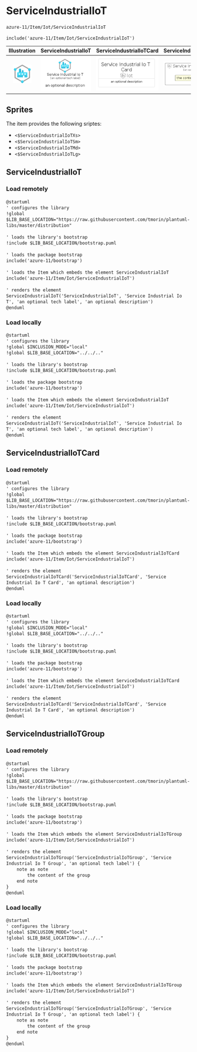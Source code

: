 # ServiceIndustrialIoT


```text
azure-11/Item/Iot/ServiceIndustrialIoT
```

```text
include('azure-11/Item/Iot/ServiceIndustrialIoT')
```



| Illustration | ServiceIndustrialIoT | ServiceIndustrialIoTCard | ServiceIndustrialIoTGroup |
| :---: | :---: | :---: | :---: |
| ![illustration for Illustration](../../../azure-11/Item/Iot/ServiceIndustrialIoT.png) | ![illustration for ServiceIndustrialIoT](../../../azure-11/Item/Iot/ServiceIndustrialIoT.Local.png) | ![illustration for ServiceIndustrialIoTCard](../../../azure-11/Item/Iot/ServiceIndustrialIoTCard.Local.png) | ![illustration for ServiceIndustrialIoTGroup](../../../azure-11/Item/Iot/ServiceIndustrialIoTGroup.Local.png) |



## Sprites
The item provides the following sriptes:

- `<$ServiceIndustrialIoTXs>`
- `<$ServiceIndustrialIoTSm>`
- `<$ServiceIndustrialIoTMd>`
- `<$ServiceIndustrialIoTLg>`





## ServiceIndustrialIoT

### Load remotely
```plantuml
@startuml
' configures the library
!global $LIB_BASE_LOCATION="https://raw.githubusercontent.com/tmorin/plantuml-libs/master/distribution"

' loads the library's bootstrap
!include $LIB_BASE_LOCATION/bootstrap.puml

' loads the package bootstrap
include('azure-11/bootstrap')

' loads the Item which embeds the element ServiceIndustrialIoT
include('azure-11/Item/Iot/ServiceIndustrialIoT')

' renders the element
ServiceIndustrialIoT('ServiceIndustrialIoT', 'Service Industrial Io T', 'an optional tech label', 'an optional description')
@enduml
```

### Load locally
```plantuml
@startuml
' configures the library
!global $INCLUSION_MODE="local"
!global $LIB_BASE_LOCATION="../../.."

' loads the library's bootstrap
!include $LIB_BASE_LOCATION/bootstrap.puml

' loads the package bootstrap
include('azure-11/bootstrap')

' loads the Item which embeds the element ServiceIndustrialIoT
include('azure-11/Item/Iot/ServiceIndustrialIoT')

' renders the element
ServiceIndustrialIoT('ServiceIndustrialIoT', 'Service Industrial Io T', 'an optional tech label', 'an optional description')
@enduml
```

## ServiceIndustrialIoTCard

### Load remotely
```plantuml
@startuml
' configures the library
!global $LIB_BASE_LOCATION="https://raw.githubusercontent.com/tmorin/plantuml-libs/master/distribution"

' loads the library's bootstrap
!include $LIB_BASE_LOCATION/bootstrap.puml

' loads the package bootstrap
include('azure-11/bootstrap')

' loads the Item which embeds the element ServiceIndustrialIoTCard
include('azure-11/Item/Iot/ServiceIndustrialIoT')

' renders the element
ServiceIndustrialIoTCard('ServiceIndustrialIoTCard', 'Service Industrial Io T Card', 'an optional description')
@enduml
```

### Load locally
```plantuml
@startuml
' configures the library
!global $INCLUSION_MODE="local"
!global $LIB_BASE_LOCATION="../../.."

' loads the library's bootstrap
!include $LIB_BASE_LOCATION/bootstrap.puml

' loads the package bootstrap
include('azure-11/bootstrap')

' loads the Item which embeds the element ServiceIndustrialIoTCard
include('azure-11/Item/Iot/ServiceIndustrialIoT')

' renders the element
ServiceIndustrialIoTCard('ServiceIndustrialIoTCard', 'Service Industrial Io T Card', 'an optional description')
@enduml
```

## ServiceIndustrialIoTGroup

### Load remotely
```plantuml
@startuml
' configures the library
!global $LIB_BASE_LOCATION="https://raw.githubusercontent.com/tmorin/plantuml-libs/master/distribution"

' loads the library's bootstrap
!include $LIB_BASE_LOCATION/bootstrap.puml

' loads the package bootstrap
include('azure-11/bootstrap')

' loads the Item which embeds the element ServiceIndustrialIoTGroup
include('azure-11/Item/Iot/ServiceIndustrialIoT')

' renders the element
ServiceIndustrialIoTGroup('ServiceIndustrialIoTGroup', 'Service Industrial Io T Group', 'an optional tech label') {
    note as note
        the content of the group
    end note
}
@enduml
```

### Load locally
```plantuml
@startuml
' configures the library
!global $INCLUSION_MODE="local"
!global $LIB_BASE_LOCATION="../../.."

' loads the library's bootstrap
!include $LIB_BASE_LOCATION/bootstrap.puml

' loads the package bootstrap
include('azure-11/bootstrap')

' loads the Item which embeds the element ServiceIndustrialIoTGroup
include('azure-11/Item/Iot/ServiceIndustrialIoT')

' renders the element
ServiceIndustrialIoTGroup('ServiceIndustrialIoTGroup', 'Service Industrial Io T Group', 'an optional tech label') {
    note as note
        the content of the group
    end note
}
@enduml
```

